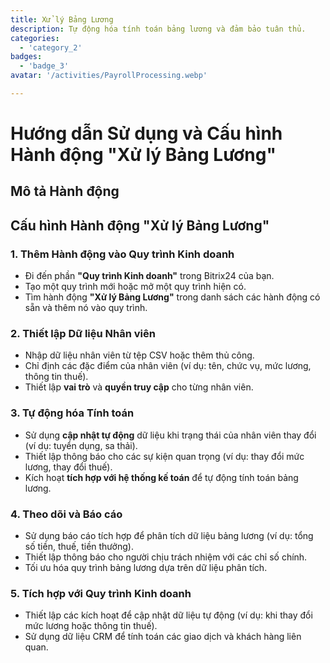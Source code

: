 ```yaml
---
title: Xử lý Bảng Lương
description: Tự động hóa tính toán bảng lương và đảm bảo tuân thủ.
categories: 
  - 'category_2'
badges: 
  - 'badge_3'
avatar: '/activities/PayrollProcessing.webp'

---
```

# Hướng dẫn Sử dụng và Cấu hình Hành động "Xử lý Bảng Lương"

## Mô tả Hành động

## **Cấu hình Hành động "Xử lý Bảng Lương"**

### 1. Thêm Hành động vào Quy trình Kinh doanh
- Đi đến phần **"Quy trình Kinh doanh"** trong Bitrix24 của bạn.
- Tạo một quy trình mới hoặc mở một quy trình hiện có.
- Tìm hành động **"Xử lý Bảng Lương"** trong danh sách các hành động có sẵn và thêm nó vào quy trình.

### 2. Thiết lập Dữ liệu Nhân viên
- Nhập dữ liệu nhân viên từ tệp CSV hoặc thêm thủ công.
- Chỉ định các đặc điểm của nhân viên (ví dụ: tên, chức vụ, mức lương, thông tin thuế).
- Thiết lập **vai trò** và **quyền truy cập** cho từng nhân viên.

### 3. Tự động hóa Tính toán
- Sử dụng **cập nhật tự động** dữ liệu khi trạng thái của nhân viên thay đổi (ví dụ: tuyển dụng, sa thải).
- Thiết lập thông báo cho các sự kiện quan trọng (ví dụ: thay đổi mức lương, thay đổi thuế).
- Kích hoạt **tích hợp với hệ thống kế toán** để tự động tính toán bảng lương.

### 4. Theo dõi và Báo cáo
- Sử dụng báo cáo tích hợp để phân tích dữ liệu bảng lương (ví dụ: tổng số tiền, thuế, tiền thưởng).
- Thiết lập thông báo cho người chịu trách nhiệm với các chỉ số chính.
- Tối ưu hóa quy trình bảng lương dựa trên dữ liệu phân tích.

### 5. Tích hợp với Quy trình Kinh doanh
- Thiết lập các kích hoạt để cập nhật dữ liệu tự động (ví dụ: khi thay đổi mức lương hoặc thông tin thuế).
- Sử dụng dữ liệu CRM để tính toán các giao dịch và khách hàng liên quan.